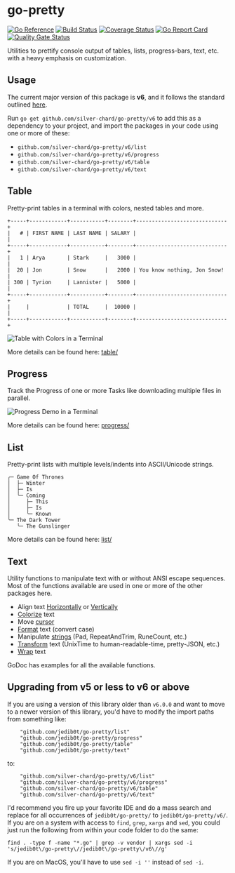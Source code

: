 # go-pretty

[![Go Reference](https://pkg.go.dev/badge/github.com/silver-chard/go-pretty/v6.svg)](https://pkg.go.dev/github.com/silver-chard/go-pretty/v6)
[![Build Status](https://github.com/jedib0t/go-pretty/workflows/CI/badge.svg?branch=main)](https://github.com/jedib0t/go-pretty/actions?query=workflow%3ACI+event%3Apush+branch%3Amain)
[![Coverage Status](https://coveralls.io/repos/github/jedib0t/go-pretty/badge.svg?branch=main)](https://coveralls.io/github/jedib0t/go-pretty?branch=main)
[![Go Report Card](https://goreportcard.com/badge/github.com/silver-chard/go-pretty/v6)](https://goreportcard.com/report/github.com/silver-chard/go-pretty/v6)
[![Quality Gate Status](https://sonarcloud.io/api/project_badges/measure?project=jedib0t_go-pretty&metric=alert_status)](https://sonarcloud.io/dashboard?id=jedib0t_go-pretty)

Utilities to prettify console output of tables, lists, progress-bars, text, etc.
with a heavy emphasis on customization.

## Usage

The current major version of this package is __v6__, and it follows the standard
outlined [here](https://go.dev/doc/modules/version-numbers#major-version).

Run `go get github.com/silver-chard/go-pretty/v6` to add this as a dependency to your
project, and import the packages in your code using one or more of these:
* `github.com/silver-chard/go-pretty/v6/list`
* `github.com/silver-chard/go-pretty/v6/progress`
* `github.com/silver-chard/go-pretty/v6/table`
* `github.com/silver-chard/go-pretty/v6/text`

## Table

Pretty-print tables in a terminal with colors, nested tables and more.

```
+-----+------------+-----------+--------+-----------------------------+
|   # | FIRST NAME | LAST NAME | SALARY |                             |
+-----+------------+-----------+--------+-----------------------------+
|   1 | Arya       | Stark     |   3000 |                             |
|  20 | Jon        | Snow      |   2000 | You know nothing, Jon Snow! |
| 300 | Tyrion     | Lannister |   5000 |                             |
+-----+------------+-----------+--------+-----------------------------+
|     |            | TOTAL     |  10000 |                             |
+-----+------------+-----------+--------+-----------------------------+
```

<img src="table/images/table-StyleColoredBright.png" alt="Table with Colors in a Terminal"/>

More details can be found here: [table/](table)

## Progress

Track the Progress of one or more Tasks like downloading multiple files in
parallel.

<img src="progress/images/demo.gif" alt="Progress Demo in a Terminal"/>

More details can be found here: [progress/](progress)

## List

Pretty-print lists with multiple levels/indents into ASCII/Unicode strings.

```
╭─ Game Of Thrones
│  ├─ Winter
│  ├─ Is
│  ╰─ Coming
│     ├─ This
│     ├─ Is
│     ╰─ Known
╰─ The Dark Tower
   ╰─ The Gunslinger
```

More details can be found here: [list/](list)

## Text

Utility functions to manipulate text with or without ANSI escape sequences. Most
of the functions available are used in one or more of the other packages here.

   - Align text [Horizontally](text/align.go) or [Vertically](text/valign.go)
   - [Colorize](text/color.go) text
   - Move [cursor](text/cursor.go)
   - [Format](text/format.go) text (convert case)
   - Manipulate [strings](text/string.go) (Pad, RepeatAndTrim, RuneCount, etc.)
   - [Transform](text/transformer.go) text (UnixTime to human-readable-time, pretty-JSON, etc.)
   - [Wrap](text/wrap.go) text

GoDoc has examples for all the available functions.

## Upgrading from v5 or less to v6 or above

If you are using a version of this library older than `v6.0.0` and want to move
to a newer version of this library, you'd have to modify the import paths from
something like:
```golang
    "github.com/jedib0t/go-pretty/list"
    "github.com/jedib0t/go-pretty/progress"
    "github.com/jedib0t/go-pretty/table"
    "github.com/jedib0t/go-pretty/text"
```
to:
```golang
    "github.com/silver-chard/go-pretty/v6/list"
    "github.com/silver-chard/go-pretty/v6/progress"
    "github.com/silver-chard/go-pretty/v6/table"
    "github.com/silver-chard/go-pretty/v6/text"
```

I'd recommend you fire up your favorite IDE and do a mass search and replace for
all occurrences of `jedib0t/go-pretty/` to `jedib0t/go-pretty/v6/`. If you are
on a system with access to `find`, `grep`, `xargs` and `sed`, you could just run
the following from within your code folder to do the same:
```
find . -type f -name "*.go" | grep -v vendor | xargs sed -i 's/jedib0t\/go-pretty\//jedib0t\/go-pretty\/v6\//g'
```
If you are on MacOS, you'll have to use `sed -i ''` instead of `sed -i`.
